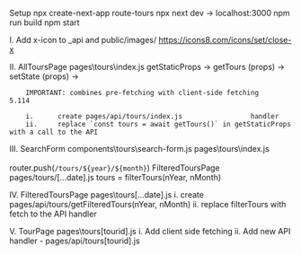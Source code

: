 Setup
    npx create-next-app route-tours
    npx next dev    ->  localhost:3000
        npm run build
        npm start

I.      Add x-icon to _api and public/images/
                https://icons8.com/icons/set/close-x

II.     AllToursPage              pages\tours\index.js
        getStaticProps -> getTours (props) -> setState (props) -> <ToursList tours={tours} />

        IMPORTANT: combines pre-fetching with client-side fetching      5.114
 
        i.      create pages/api/tours/index.js                 handler
        ii.     replace `const tours = await getTours()` in getStaticProps with a call to the API 

III.    SearchForm                  components\tours\search-form.js
        pages\tours\index.js        
            <SearchForm handleSearch={handleSearch} />  
                router.push(`/tours/${year}/${month}`)
                    FilteredToursPage      pages/tours/[...date].js
                         tours = filterTours(nYear, nMonth)

IV.     FilteredToursPage       pages\tours\[...date].js
        i.      create pages/api/tours/getFilteredTours(nYear, nMonth)
        ii.     replace filterTours with fetch to the API handler

V.      TourPage        pages\tours\[tourid].js
        i.      Add client side fetching
        ii.     Add new API handler - pages/api/tours[tourid].js
        

